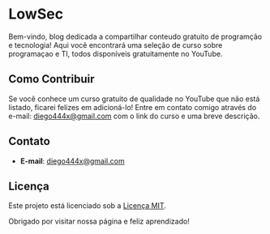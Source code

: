 # LowSec

Bem-vindo, blog dedicada a compartilhar conteudo gratuito de programção e tecnologia! Aqui você encontrará uma seleção de curso sobre programaçao e TI, todos disponíveis gratuitamente no YouTube.

## Como Contribuir

Se você conhece um curso gratuito de qualidade no YouTube que não está listado, ficarei felizes em adicioná-lo! Entre em contato comigo através do e-mail: [diego444x@gmail.com](diego444x@gmail.com) com o link do curso e uma breve descrição.

## Contato

- **E-mail**: [diego444x@gmail.com](diego444x@gmail.com)

## Licença

Este projeto está licenciado sob a [Licença MIT](LICENSE).

Obrigado por visitar nossa página e feliz aprendizado!


